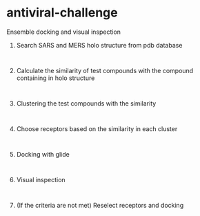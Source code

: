 # antiviral-challenge

Ensemble docking and visual inspection

1. Search SARS and MERS holo structure from pdb database
```


```
2. Calculate the similarity of test compounds with the compound containing in holo structure
```


```
3. Clustering the test compounds with the similarity
```


```
4. Choose receptors based on the similarity in each cluster
```


```
5. Docking with glide
```


```
6. Visual inspection
```


```
7. (If the criteria are not met) Reselect receptors and docking
```


```
